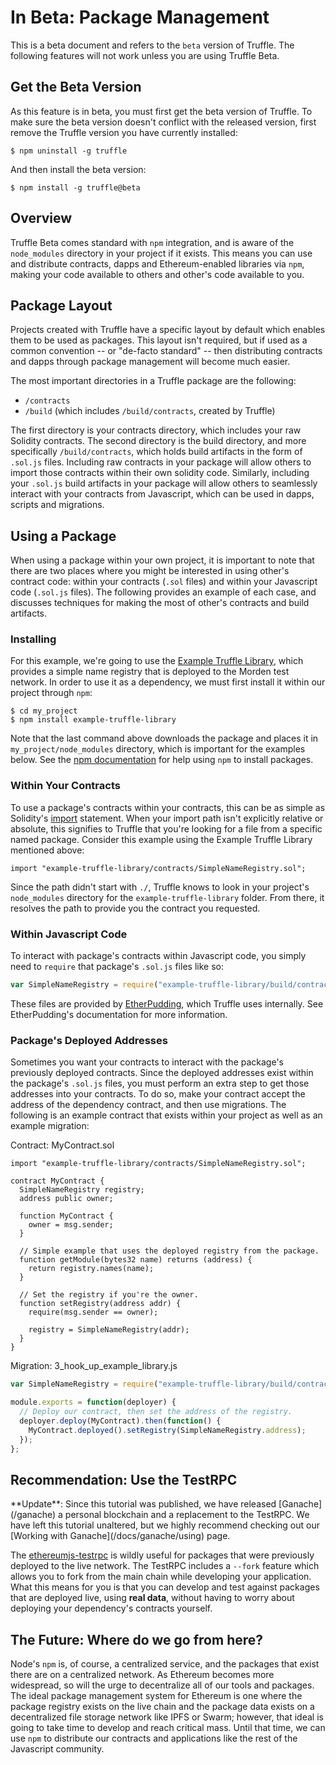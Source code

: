 # In Beta: Package Management

This is a beta document and refers to the `beta` version of Truffle. The following features will not work unless you are using Truffle Beta.

## Get the Beta Version

As this feature is in beta, you must first get the beta version of Truffle. To make sure the beta version doesn't conflict with the released version, first remove the Truffle version you have currently installed:

```
$ npm uninstall -g truffle
```

And then install the beta version:

```
$ npm install -g truffle@beta
```

## Overview

Truffle Beta comes standard with `npm` integration, and is aware of the `node_modules` directory in your project if it exists. This means you can use and distribute contracts, dapps and Ethereum-enabled libraries via `npm`, making your code available to others and other's code available to you.

## Package Layout

Projects created with Truffle have a specific layout by default which enables them to be used as packages. This layout isn't required, but if used as a common convention -- or "de-facto standard" -- then distributing contracts and dapps through package management will become much easier.

The most important directories in a Truffle package are the following:

* `/contracts`
* `/build` (which includes `/build/contracts`, created by Truffle)

The first directory is your contracts directory, which includes your raw Solidity contracts. The second directory is the build directory, and more specifically `/build/contracts`, which holds build artifacts in the form of `.sol.js` files. Including raw contracts in your package will allow others to import those contracts within their own solidity code. Similarly, including your `.sol.js` build artifacts in your package will allow others to seamlessly interact with your contracts from Javascript, which can be used in dapps, scripts and migrations.

## Using a Package

When using a package within your own project, it is important to note that there are two places where you might be interested in using other's contract code: within your contracts (`.sol` files) and within your Javascript code (`.sol.js` files). The following provides an example of each case, and discusses techniques for making the most of other's contracts and build artifacts.

### Installing

For this example, we're going to use the [Example Truffle Library](https://github.com/ConsenSys/example-truffle-library), which provides a simple name registry that is deployed to the Morden test network. In order to use it as a dependency, we must first install it within our project through `npm`:

```
$ cd my_project
$ npm install example-truffle-library
```

Note that the last command above downloads the package and places it in `my_project/node_modules` directory, which is important for the examples below. See the [npm documentation](https://docs.npmjs.com/) for help using `npm` to install packages.

### Within Your Contracts

To use a package's contracts within your contracts, this can be as simple as Solidity's [import](http://solidity.readthedocs.io/en/develop/layout-of-source-files.html?#importing-other-source-files) statement. When your import path isn't explicitly relative or absolute, this signifies to Truffle that you're looking for a file from a specific named package. Consider this example using the Example Truffle Library mentioned above:

```solidity
import "example-truffle-library/contracts/SimpleNameRegistry.sol";
```

Since the path didn't start with `./`, Truffle knows to look in your project's `node_modules` directory for the `example-truffle-library` folder. From there, it resolves the path to provide you the contract you requested.

### Within Javascript Code

To interact with package's contracts within Javascript code, you simply need to `require` that package's `.sol.js` files like so:

```javascript
var SimpleNameRegistry = require("example-truffle-library/build/contracts/SimpleNameRegistry.sol.js");
```

These files are provided by [EtherPudding](https://github.com/ConsenSys/ether-pudding), which Truffle uses internally. See EtherPudding's documentation for more information.

### Package's Deployed Addresses

Sometimes you want your contracts to interact with the package's previously deployed contracts. Since the deployed addresses exist within the package's `.sol.js` files, you must perform an extra step to get those addresses into your contracts. To do so, make your contract accept the address of the dependency contract, and then use migrations. The following is an example contract that exists within your project as well as an example migration:

Contract: MyContract.sol

```solidity
import "example-truffle-library/contracts/SimpleNameRegistry.sol";

contract MyContract {
  SimpleNameRegistry registry;
  address public owner;

  function MyContract {
    owner = msg.sender;
  }

  // Simple example that uses the deployed registry from the package.
  function getModule(bytes32 name) returns (address) {
    return registry.names(name);
  }

  // Set the registry if you're the owner.
  function setRegistry(address addr) {
    require(msg.sender == owner);

    registry = SimpleNameRegistry(addr);
  }
}

```

Migration: 3_hook_up_example_library.js

```javascript
var SimpleNameRegistry = require("example-truffle-library/build/contracts/SimpleNameRegistry.sol.js");

module.exports = function(deployer) {
  // Deploy our contract, then set the address of the registry.
  deployer.deploy(MyContract).then(function() {
    MyContract.deployed().setRegistry(SimpleNameRegistry.address);
  });
};
```

## Recommendation: Use the TestRPC

<p class="alert alert-info">
**Update**: Since this tutorial was published, we have released [Ganache](/ganache) a personal blockchain and a replacement to the TestRPC. We have left this tutorial unaltered, but we highly recommend checking out our [Working with Ganache](/docs/ganache/using) page.
</p>

The [ethereumjs-testrpc](https://github.com/ethereumjs/testrpc) is wildly useful for packages that were previously deployed to the live network. The TestRPC includes a `--fork` feature which allows you to fork from the main chain while developing your application. What this means for you is that you can develop and test against packages that are deployed live, using **real data**, without having to worry about deploying your dependency's contracts yourself.

## The Future: Where do we go from here?

Node's `npm` is, of course, a centralized service, and the packages that exist there are on a centralized network. As Ethereum becomes more widespread, so will the urge to decentralize all of our tools and packages. The ideal package management system for Ethereum is one where the package registry exists on the live chain and the package data exists on a decentralized file storage network like IPFS or Swarm; however, that ideal is going to take time to develop and reach critical mass. Until that time, we can use `npm` to distribute our contracts and applications like the rest of the Javascript community.
